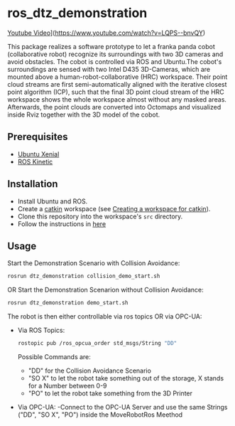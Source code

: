 # ros_dtz_demonstration
[Youtube Video](https://raw.githubusercontent.com/nerovalerius/collision_avoidance/master/images/full_desk.jpg)](https://www.youtube.com/watch?v=LQPS--bnvQY)

This package realizes a software prototype to let a franka panda cobot (collaborative robot) recognize its surroundings with two 3D cameras and avoid obstacles.
The cobot is controlled via ROS and Ubuntu.The cobot's surroundings are sensed with two Intel D435 3D-Cameras, which are mounted above a human-robot-collaborative (HRC) workspace. Their point cloud streams are first semi-automatically aligned with the iterative closest point algorithm (ICP), such that the final 3D point cloud stream of the HRC workspace shows the whole workspace almost without any masked areas. Afterwards, the point clouds are converted into Octomaps and visualized inside Rviz together with the 3D model of the cobot.

## Prerequisites
- [Ubuntu Xenial](http://releases.ubuntu.com/16.04/)
- [ROS Kinetic](http://wiki.ros.org/kinetic)

## Installation
- Install Ubuntu and ROS.
- Create a [catkin](http://wiki.ros.org/catkin) workspace (see [Creating a workspace for catkin](http://wiki.ros.org/catkin/Tutorials/create_a_workspace)).
- Clone this repository into the workspace's `src` directory.
- Follow the instructions in [here](https://github.com/nerovalerius/collision_avoidance) 


## Usage
Start the Demonstration Scenario with Collision Avoidance:
```sh
rosrun dtz_demonstration collision_demo_start.sh
```
OR Start the Demonstration Scenarion without Collision Avoidance:
```sh
rosrun dtz_demonstration demo_start.sh
```

The robot is then either controllable via ros topics OR via OPC-UA:
- Via ROS Topics:
    ```sh
    rostopic pub /ros_opcua_order std_msgs/String "DD"
    ```
    Possible Commands are:
    - "DD" for the Collision Avoidance Scenario
    - "SO X" to let the robot take something out of the storage, X stands for a Number between 0-9
    - "PO" to let the robot take something from the 3D Printer

- Via OPC-UA:
    -Connect to the OPC-UA Server and use the same Strings ("DD", "SO X", "PO") inside the MoveRobotRos Meethod








